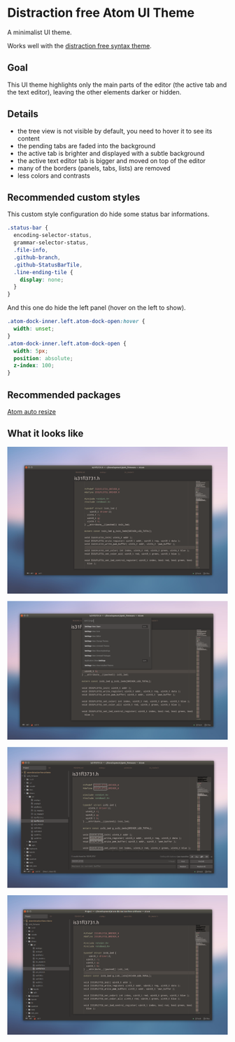 # Distraction free Atom UI Theme

A minimalist UI theme.

Works well with the [distraction free syntax theme](https://atom.io/themes/atom-distraction-free-syntax).

## Goal

This UI theme highlights only the main parts of the editor (the active tab and the text editor), leaving the other elements darker or hidden.

## Details

 - the tree view is not visible by default, you need to hover it to see its content
 - the pending tabs are faded into the background
 - the active tab is brighter and displayed with a subtle background
 - the active text editor tab is bigger and moved on top of the editor
 - many of the borders (panels, tabs, lists) are removed
 - less colors and contrasts

## Recommended custom styles

This custom style configuration do hide some status bar informations.

```css
.status-bar {
  encoding-selector-status,
  grammar-selector-status,
  .file-info,
  .github-branch,
  .github-StatusBarTile,
  .line-ending-tile {
    display: none;
  }
}
```

And this one do hide the left panel (hover on the left to show).

```css
.atom-dock-inner.left.atom-dock-open:hover {
  width: unset;
}
.atom-dock-inner.left.atom-dock-open {
  width: 5px;
  position: absolute;
  z-index: 100;
}
```

## Recommended packages

[Atom auto resize](https://atom.io/packages/atom-auto-resize)

## What it looks like

![base](./screenshots/base.png)

![fuzzy finder](./screenshots/fuzzy_finder.png)

![search panel](./screenshots/search_panel.png)

![tree view](./screenshots/tree_view.png)
